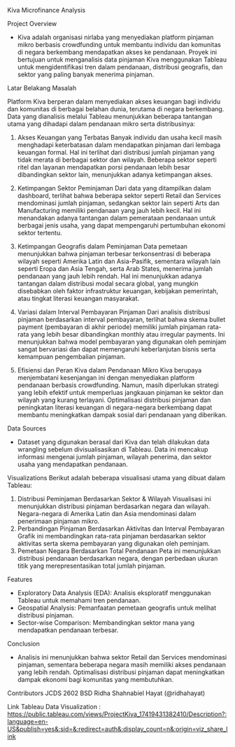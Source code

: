 Kiva Microfinance Analysis

Project Overview
- Kiva adalah organisasi nirlaba yang menyediakan platform pinjaman mikro berbasis crowdfunding untuk membantu individu dan komunitas di negara berkembang mendapatkan akses ke pendanaan. Proyek ini bertujuan untuk menganalisis data pinjaman Kiva menggunakan Tableau untuk mengidentifikasi tren dalam pendanaan, distribusi geografis, dan sektor yang paling banyak menerima pinjaman.

Latar Belakang Masalah

Platform Kiva berperan dalam menyediakan akses keuangan bagi individu dan komunitas di berbagai belahan dunia, terutama di negara berkembang. Data yang dianalisis melalui Tableau menunjukkan beberapa tantangan utama yang dihadapi dalam pendanaan mikro serta distribusinya:

1. Akses Keuangan yang Terbatas
Banyak individu dan usaha kecil masih menghadapi keterbatasan dalam mendapatkan pinjaman dari lembaga keuangan formal. Hal ini terlihat dari distribusi jumlah pinjaman yang tidak merata di berbagai sektor dan wilayah. Beberapa sektor seperti ritel dan layanan mendapatkan porsi pendanaan lebih besar dibandingkan sektor lain, menunjukkan adanya ketimpangan akses.

2. Ketimpangan Sektor Peminjaman
Dari data yang ditampilkan dalam dashboard, terlihat bahwa beberapa sektor seperti Retail dan Services mendominasi jumlah pinjaman, sedangkan sektor lain seperti Arts dan Manufacturing memiliki pendanaan yang jauh lebih kecil. Hal ini menandakan adanya tantangan dalam pemerataan pendanaan untuk berbagai jenis usaha, yang dapat mempengaruhi pertumbuhan ekonomi sektor tertentu.

3. Ketimpangan Geografis dalam Peminjaman
Data pemetaan menunjukkan bahwa pinjaman terbesar terkonsentrasi di beberapa wilayah seperti Amerika Latin dan Asia-Pasifik, sementara wilayah lain seperti Eropa dan Asia Tengah, serta Arab States, menerima jumlah pendanaan yang jauh lebih rendah. Hal ini menunjukkan adanya tantangan dalam distribusi modal secara global, yang mungkin disebabkan oleh faktor infrastruktur keuangan, kebijakan pemerintah, atau tingkat literasi keuangan masyarakat.

4. Variasi dalam Interval Pembayaran Pinjaman
Dari analisis distribusi pinjaman berdasarkan interval pembayaran, terlihat bahwa skema bullet payment (pembayaran di akhir periode) memiliki jumlah pinjaman rata-rata yang lebih besar dibandingkan monthly atau irregular payments. Ini menunjukkan bahwa model pembayaran yang digunakan oleh peminjam sangat bervariasi dan dapat memengaruhi keberlanjutan bisnis serta kemampuan pengembalian pinjaman.

5. Efisiensi dan Peran Kiva dalam Pendanaan Mikro
Kiva berupaya menjembatani kesenjangan ini dengan menyediakan platform pendanaan berbasis crowdfunding. Namun, masih diperlukan strategi yang lebih efektif untuk memperluas jangkauan pinjaman ke sektor dan wilayah yang kurang terlayani. Optimalisasi distribusi pinjaman dan peningkatan literasi keuangan di negara-negara berkembang dapat membantu meningkatkan dampak sosial dari pendanaan yang diberikan.

Data Sources
- Dataset yang digunakan berasal dari Kiva dan telah dilakukan data wrangling sebelum divisualisasikan di Tableau. Data ini mencakup informasi mengenai jumlah pinjaman, wilayah penerima, dan sektor usaha yang mendapatkan pendanaan.

Visualizations
Berikut adalah beberapa visualisasi utama yang dibuat dalam Tableau:
1. Distribusi Peminjaman Berdasarkan Sektor & Wilayah
Visualisasi ini menunjukkan distribusi pinjaman berdasarkan negara dan wilayah. Negara-negara di Amerika Latin dan Asia mendominasi dalam penerimaan pinjaman mikro.
2. Perbandingan Pinjaman Berdasarkan Aktivitas dan Interval Pembayaran
Grafik ini membandingkan rata-rata pinjaman berdasarkan sektor aktivitas serta skema pembayaran yang digunakan oleh peminjam.
3. Pemetaan Negara Berdasarkan Total Pendanaan
Peta ini menunjukkan distribusi pendanaan berdasarkan negara, dengan perbedaan ukuran titik yang merepresentasikan total jumlah pinjaman.

Features
- Exploratory Data Analysis (EDA): Analisis eksploratif menggunakan Tableau untuk memahami tren pendanaan.
- Geospatial Analysis: Pemanfaatan pemetaan geografis untuk melihat distribusi pinjaman.
- Sector-wise Comparison: Membandingkan sektor mana yang mendapatkan pendanaan terbesar.

Conclusion
- Analisis ini menunjukkan bahwa sektor Retail dan Services mendominasi pinjaman, sementara beberapa negara masih memiliki akses pendanaan yang lebih rendah. Optimalisasi distribusi pinjaman dapat meningkatkan dampak ekonomi bagi komunitas yang membutuhkan.

Contributors
JCDS 2602 BSD Ridha Shahnabiel Hayat (@ridhahayat)

Link Tableau Data Visualization :
https://public.tableau.com/views/ProjectKiva_17419431382410/Description?:language=en-US&publish=yes&:sid=&:redirect=auth&:display_count=n&:origin=viz_share_link